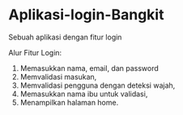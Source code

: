 # Aplikasi-login-Bangkit
Sebuah aplikasi dengan fitur login

Alur Fitur Login:
1. Memasukkan nama, email, dan password
2. Memvalidasi masukan,
3. Memvalidasi pengguna dengan deteksi wajah,
4. Memasukkan nama ibu untuk validasi,
5. Menampilkan halaman home.
